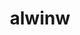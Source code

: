 ---
title: alwinw
github: https://github.com/alwinw
mode: light
transition: 1s
score: 69.1
archetype:
- Minimalistic
---